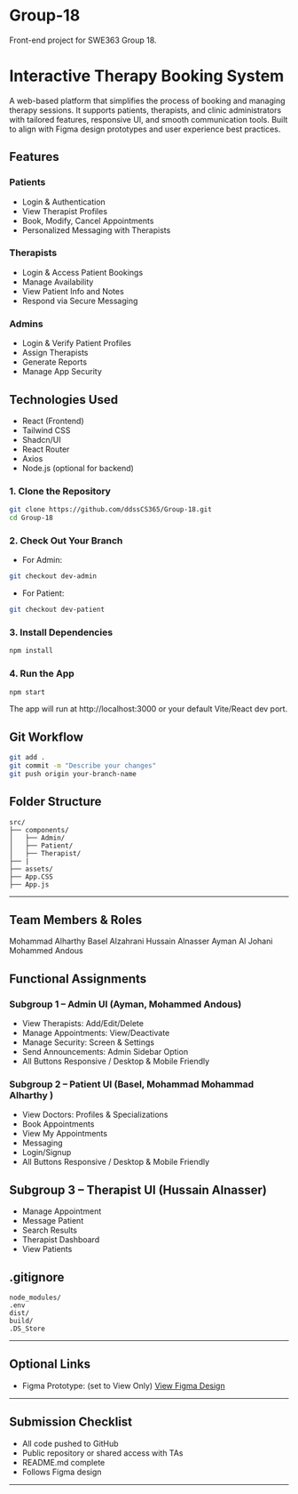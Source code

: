 # Group-18
Front-end project for SWE363 Group 18.
# Interactive Therapy Booking System
A web-based platform that simplifies the process of booking and managing therapy sessions. It supports patients, therapists, and clinic administrators with tailored features, responsive UI, and smooth communication tools. Built to align with Figma design prototypes and user experience best practices.


## Features

### Patients
- Login & Authentication
- View Therapist Profiles
- Book, Modify, Cancel Appointments
- Personalized Messaging with Therapists

### Therapists
- Login & Access Patient Bookings
- Manage Availability
- View Patient Info and Notes
- Respond via Secure Messaging

### Admins
- Login & Verify Patient Profiles
- Assign Therapists
- Generate Reports
- Manage App Security




## Technologies Used

- React (Frontend)
- Tailwind CSS
- Shadcn/UI
- React Router
- Axios
- Node.js (optional for backend)


### 1. Clone the Repository
```bash
git clone https://github.com/ddssCS365/Group-18.git
cd Group-18
```


### 2. Check Out Your Branch
- For Admin:  
```bash
git checkout dev-admin
```
- For Patient:
```bash
git checkout dev-patient
```

### 3. Install Dependencies
```bash
npm install
```

### 4. Run the App
```bash
npm start
```

The app will run at http://localhost:3000 or your default Vite/React dev port.


##  Git Workflow
```bash
git add .
git commit -m "Describe your changes"
git push origin your-branch-name
```
##  Folder Structure

```
src/
├── components/
│   ├── Admin/
│   ├── Patient/
│   ├── Therapist/
├── |
├── assets/
├── App.CSS
├── App.js

```

---
## Team Members & Roles
Mohammad Alharthy 
Basel Alzahrani
Hussain Alnasser
Ayman Al Johani 
Mohammed Andous

## Functional Assignments

### Subgroup 1 – Admin UI (Ayman, Mohammed Andous)
- View Therapists: Add/Edit/Delete
- Manage Appointments: View/Deactivate
- Manage Security: Screen & Settings
- Send Announcements: Admin Sidebar Option
- All Buttons Responsive / Desktop & Mobile Friendly

### Subgroup 2 – Patient UI (Basel, Mohammad Mohammad Alharthy )
- View Doctors: Profiles & Specializations
- Book Appointments
- View My Appointments
- Messaging
- Login/Signup
- All Buttons Responsive / Desktop & Mobile Friendly
##  Subgroup 3 – Therapist UI (Hussain Alnasser)
- Manage Appointment
- Message Patient
- Search Results
- Therapist Dashboard
- View Patients

## .gitignore

```
node_modules/
.env
dist/
build/
.DS_Store
```

---

## Optional Links

- Figma Prototype: (set to View Only)
  [View Figma Design](https://www.figma.com/proto/yPF7SwCa6TEFjAcaQs3uEU/Untitled?node-id=0-1&t=ozjMTCr1TidoHDfW-1)

---

## Submission Checklist

-  All code pushed to GitHub
- Public repository or shared access with TAs
- README.md complete
- Follows Figma design
---

